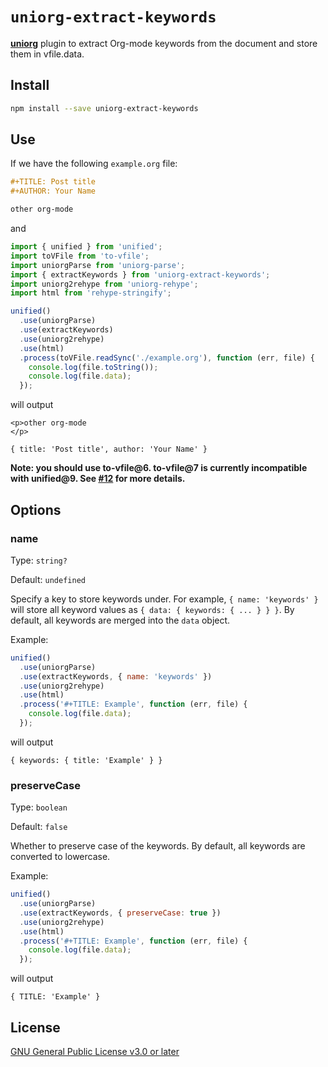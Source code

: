 # `uniorg-extract-keywords`

**[uniorg](https://github.com/rasendubi/uniorg)** plugin to extract Org-mode keywords from the document and store them in vfile.data.

## Install

```sh
npm install --save uniorg-extract-keywords
```

## Use

If we have the following `example.org` file:

```org
#+TITLE: Post title
#+AUTHOR: Your Name

other org-mode
```

and

```js
import { unified } from 'unified';
import toVFile from 'to-vfile';
import uniorgParse from 'uniorg-parse';
import { extractKeywords } from 'uniorg-extract-keywords';
import uniorg2rehype from 'uniorg-rehype';
import html from 'rehype-stringify';

unified()
  .use(uniorgParse)
  .use(extractKeywords)
  .use(uniorg2rehype)
  .use(html)
  .process(toVFile.readSync('./example.org'), function (err, file) {
    console.log(file.toString());
    console.log(file.data);
  });
```

will output

```
<p>other org-mode
</p>

{ title: 'Post title', author: 'Your Name' }
```

**Note: you should use to-vfile@6. to-vfile@7 is currently incompatible with unified@9. See [#12](https://github.com/rasendubi/uniorg/issues/12#issuecomment-850945694) for more details.**

## Options

### name

Type: `string?`

Default: `undefined`

Specify a key to store keywords under. For example, `{ name: 'keywords' }` will store all keyword values as `{ data: { keywords: { ... } } }`. By default, all keywords are merged into the `data` object.

Example:

```js
unified()
  .use(uniorgParse)
  .use(extractKeywords, { name: 'keywords' })
  .use(uniorg2rehype)
  .use(html)
  .process('#+TITLE: Example', function (err, file) {
    console.log(file.data);
  });
```

will output

```
{ keywords: { title: 'Example' } }
```

### preserveCase

Type: `boolean`

Default: `false`

Whether to preserve case of the keywords. By default, all keywords are converted to lowercase.

Example:

```js
unified()
  .use(uniorgParse)
  .use(extractKeywords, { preserveCase: true })
  .use(uniorg2rehype)
  .use(html)
  .process('#+TITLE: Example', function (err, file) {
    console.log(file.data);
  });
```

will output

```
{ TITLE: 'Example' }
```

## License

[GNU General Public License v3.0 or later](./LICENSE)
